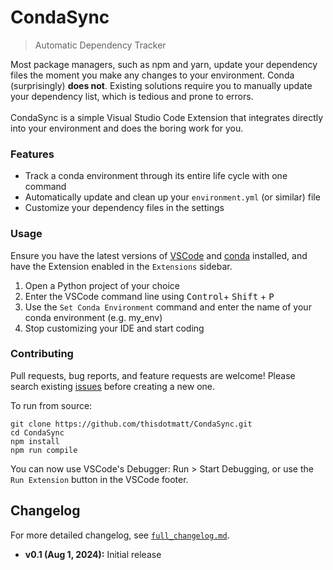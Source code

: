 # CondaSync
> Automatic Dependency Tracker

Most package managers, such as npm and yarn, update your dependency files the moment you make any changes to your environment. Conda (surprisingly) **does not**. Existing solutions require you to manually update your dependency list, which is tedious and prone to errors. 
<br><br>
CondaSync is a simple Visual Studio Code Extension that integrates directly into your environment and does the boring work for you.

### Features
- Track a conda environment through its entire life cycle with one command
- Automatically update and clean up your `environment.yml` (or similar) file
- Customize your dependency files in the settings

### Usage
Ensure you have the latest versions of [VSCode](https://code.visualstudio.com/) and [conda](https://docs.conda.io/en/latest/) installed, and have the Extension enabled in the `Extensions` sidebar.

1. Open a Python project of your choice
2. Enter the VSCode command line using <kbd>Control</kbd>+ <kbd>Shift</kbd> + <kbd>P</kbd>
3. Use the `Set Conda Environment` command and enter the name of your conda environment (e.g. my_env)
4. Stop customizing your IDE and start coding

### Contributing

Pull requests, bug reports, and feature requests are welcome! Please search existing [issues](https://github.com/thisdotmatt/CondaSync/issues) before creating a new one.

To run from source:
```
git clone https://github.com/thisdotmatt/CondaSync.git
cd CondaSync
npm install
npm run compile
```

You can now use VSCode's Debugger:
Run > Start Debugging, or use the `Run Extension` button in the VSCode footer.

## Changelog

For more detailed changelog, see [`full_changelog.md`](.github/full_changelog.md).
- **v0.1 (Aug 1, 2024):** Initial release


